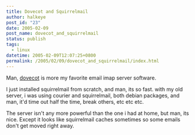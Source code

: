 ```yaml
---
title: Dovecot and Squirrelmail
author: halkeye
post_id: "23"
date: 2005-02-09
post_name: dovecot_and_squirrelmail
status: publish
tags:
  - linux
datetime: 2005-02-09T12:07:25+0800
permalink: /2005/02/09/dovecot_and_squirrelmail/index.html
---
```


Man, [dovecot](https://www.dovecot.org/) is more my favorite email imap server software.

I just installed squirrelmail from scratch, and man, its so fast. with my old server, i was using courier and squirrelmail, both debian packages, and man, it'd time out half the time, break others, etc etc etc.

The server isn't any more powerful than the one i had at home, but man, its nice. Except it looks like squirrelmail caches sometimes so some emails don't get moved right away.
